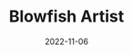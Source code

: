 ---
title: "Blowfish Artist"
date: 2022-11-06
externalUrl: "https://nunocoracao.github.io/blowfish_artist/"
---